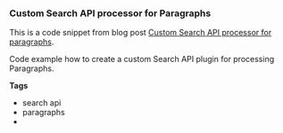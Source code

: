 ### Custom Search API processor for Paragraphs
This is a code snippet from blog post [Custom Search API processor for paragraphs](http://borutpiletic.com/article/custom-search-api-processor-paragraphs).

Code example how to create a custom Search API plugin for processing Paragraphs.

**Tags**
- search api
- paragraphs
- 